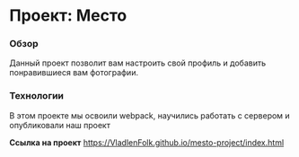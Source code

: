 # Проект: Место

### Обзор
Данный проект позволит вам настроить свой профиль и добавить понравившиеся вам фотографии. 

### Технологии
В этом проекте мы освоили webpack, научились работать с сервером и опубликовали наш проект



**Ссылка на проект**
https://VladlenFolk.github.io/mesto-project/index.html
